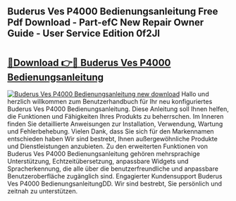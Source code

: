 ## Buderus Ves P4000 Bedienungsanleitung Free Pdf Download - Part-efC New Repair Owner Guide - User Service Edition 0f2Jl

# <h2><a href="http://df3tuq.blite.top/?on=Buderus+Ves+P4000+Bedienungsanleitung">🔗Download 👉🔴 Buderus Ves P4000 Bedienungsanleitung</a></h2>

[![Buderus Ves P4000 Bedienungsanleitung new download](https://i.imgur.com/lujVjoI.png)](http://df3tuq.blite.top/?on=Buderus+Ves+P4000+Bedienungsanleitung)
Hallo und herzlich willkommen zum Benutzerhandbuch für Ihr neu konfiguriertes Buderus Ves P4000 Bedienungsanleitung. Diese Anleitung soll Ihnen helfen, die Funktionen und Fähigkeiten Ihres Produkts zu beherrschen. Im Inneren finden Sie detaillierte Anweisungen zur Installation, Verwendung, Wartung und Fehlerbehebung. Vielen Dank, dass Sie sich für den Markennamen entschieden haben Wir sind bestrebt, Ihnen außergewöhnliche Produkte und Dienstleistungen anzubieten. Zu den erweiterten Funktionen von Buderus Ves P4000 Bedienungsanleitung gehören mehrsprachige Unterstützung, Echtzeitübersetzung, anpassbare Widgets und Spracherkennung, die alle über die benutzerfreundliche und anpassbare Benutzeroberfläche zugänglich sind. Engagierter Kundensupport Buderus Ves P4000 BedienungsanleitungDD. Wir sind bestrebt, Sie persönlich und zeitnah zu unterstützen.
